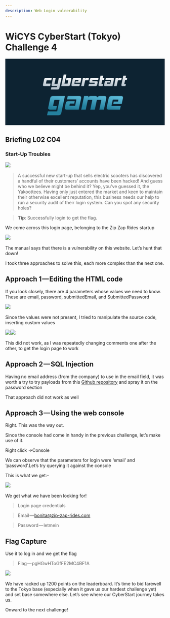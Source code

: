 ```yaml
---
description: Web Login vulnerability
---
```


# WiCYS CyberStart (Tokyo) Challenge 4

![](../../.gitbook/assets/CS.png)

## Briefing L02 C04

### **Start-Up Troubles**

&#x20;                                           ![](https://cdn-images-1.medium.com/max/1000/1\*JJGNV9X\_CY2bVV\_0EUTKRQ.jpeg)

> A successful new start-up that sells electric scooters has discovered a handful of their customers’ accounts have been hacked! And guess who we believe might be behind it? Yep, you’ve guessed it, the Yakoottees. Having only just entered the market and keen to maintain their otherwise excellent reputation, this business needs our help to run a security audit of their login system. Can you spot any security holes?

> **Tip**: Successfully login to get the flag.

We come across this login page, belonging to the Zip Zap Rides startup

&#x20;                                           ![](https://cdn-images-1.medium.com/max/1000/1\*xtyDN3V9\_owgZEngN\_NZ\_g.jpeg)

The manual says that there is a vulnerability on this website. Let’s hunt that down!

I took three approaches to solve this, each more complex than the next one.

## Approach 1 — Editing the HTML code

If you look closely, there are 4 parameters whose values we need to know. These are email, password, submittedEmail, and SubmittedPassword

&#x20;                                               ![](https://cdn-images-1.medium.com/max/1000/1\*gq9ikzURWBFKOI\_2Qp1ljg.jpeg)

Since the values were not present, I tried to manipulate the source code, inserting custom values

![](https://cdn-images-1.medium.com/max/1250/1\*-NJOhSfxnuuKOigdpSOfUg.jpeg)![](https://cdn-images-1.medium.com/max/500/1\*HPx4s8Q1xhNTysSi4OzNhQ.jpeg)

This did not work, as I was repeatedly changing comments one after the other, to get the login page to work

## Approach 2 — SQL Injection

Having no email address (from the company) to use in the email field, it was worth a try to try payloads from this [Github repository](https://github.com/payloadbox/sql-injection-payload-list) and spray it on the password section

That approach did not work as well

## Approach 3 — Using the web console

Right. This was the way out.

Since the console had come in handy in the previous challenge, let’s make use of it.

Right click ->Console

We can observe that the parameters for login were ‘email’ and ‘password’.Let’s try querying it against the console

This is what we get:-

&#x20;                                                  ![](https://cdn-images-1.medium.com/max/1000/1\*bLI96tchg7CM2d-bT-mb6A.jpeg)

We get what we have been looking for!

> Login page credentials

> Email — bonita@zip-zap-rides.com

> Password — letmein

## Flag Capture

Use it to log in and we get the flag

> Flag — pgHGwHToGfFE2MC4BF1A

&#x20;                                                ![](https://cdn-images-1.medium.com/max/1000/1\*8qNXK4RAZPPzBqIFKgRLNA.jpeg)

We have racked up 1200 points on the leaderboard. It’s time to bid farewell to the Tokyo base (especially when it gave us our hardest challenge yet) and set base somewhere else. Let’s see where our CyberStart journey takes us.

Onward to the next challenge!
